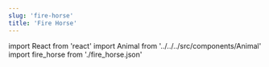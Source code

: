 ```yaml
---
slug: 'fire-horse'
title: 'Fire Horse'
---
```

    
import React from 'react'
import Animal from '../../../src/components/Animal'
import fire_horse from './fire_horse.json'
    
<Animal data={fire_horse} />
